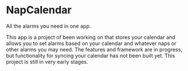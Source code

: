 # NapCalendar
All the alarms you need in one app.

This app is a project of been working on that stores your calendar and allows you to set alarms based on your calendar
and whatever naps or other alarms you may need. The features and framework are in progress, but functionality for syncing your calendar
has not been built yet. This project is still in very early stages.
